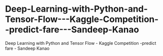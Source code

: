 # Deep-Learning-with-Python-and-Tensor-Flow---Kaggle-Competition--predict-fare---Sandeep-Kanao
Deep Learning with Python and Tensor Flow - Kaggle Competition -predict fare - Sandeep Kanao
